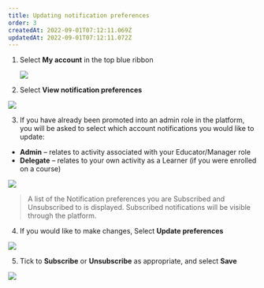 ```yaml
---
title: Updating notification preferences
order: 3
createdAt: 2022-09-01T07:12:11.069Z
updatedAt: 2022-09-01T07:12:11.072Z
---
```

1. Select **My account** in the top blue ribbon

   ![](/img/editing-profile_1.png)
2. Select **View notification preferences**

![](/img/notifications_1.png)

3. If you have already been promoted into an admin role in the platform, you will be asked to select which account notifications you would like to update: 

* **Admin** – relates to activity associated with your Educator/Manager role
* **Delegate** – relates to your own activity as a Learner (if you were enrolled on a course)

![](/img/notifications_2-not-for-learner-.png)

> A list of the Notification preferences you are Subscribed and Unsubscribed to is displayed. Subscribed notifications will be visible through the platform. 

4. If you would like to make changes, Select **Update preferences** 

![](/img/notifications_3.png)

5. Tick to **Subscribe** or **Unsubscribe** as appropriate, and select **Save**

![](/img/notifications_4.png)